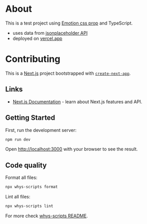 # About

This is a test project using [Emotion css prop](https://emotion.sh/docs/css-prop) and TypeScript.

- uses data from [jsonplaceholder API](https://jsonplaceholder.typicode.com/)
- deployed on [vercel.app](https://testproject-six.vercel.app/)

# Contributing

This is a [Next.js](https://nextjs.org/) project bootstrapped with [`create-next-app`](https://github.com/vercel/next.js/tree/canary/packages/create-next-app).

## Links

- [Next.js Documentation](https://nextjs.org/docs) - learn about Next.js features and API.

## Getting Started

First, run the development server:

```bash
npm run dev
```

Open [http://localhost:3000](http://localhost:3000) with your browser to see the result.

## Code quality

Format all files:

```sh
npx whys-scripts format
```

Lint all files:

```sh
npx whys-scripts lint
```

For more check [whys-scripts README](https://www.npmjs.com/package/whys-scripts).
